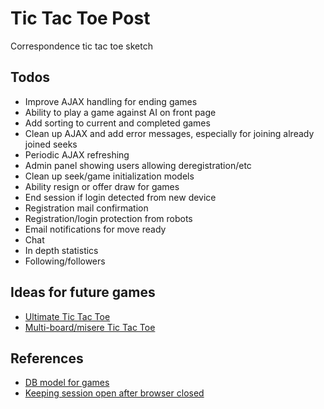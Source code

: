 # Tic Tac Toe Post
Correspondence tic tac toe sketch

## Todos
- Improve AJAX handling for ending games
- Ability to play a game against AI on front page
- Add sorting to current and completed games
- Clean up AJAX and add error messages, especially for joining already joined seeks
- Periodic AJAX refreshing
- Admin panel showing users allowing deregistration/etc
- Clean up seek/game initialization models
- Ability resign or offer draw for games
- End session if login detected from new device
- Registration mail confirmation
- Registration/login protection from robots
- Email notifications for move ready
- Chat
- In depth statistics
- Following/followers

## Ideas for future games
- [Ultimate Tic Tac Toe](https://en.wikipedia.org/wiki/Ultimate_tic-tac-toe)
- [Multi-board/misere Tic Tac Toe](https://www.youtube.com/watch?v=h09XU8t8eUM)

## References
- [DB model for games](http://www.vertabelo.com/blog/technical-articles/a-database-model-for-simple-board-games)
- [Keeping session open after browser closed](https://stackoverflow.com/questions/3684620/is-possible-to-keep-session-even-after-the-browser-is-closed)
